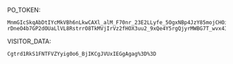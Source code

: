 PO_TOKEN:
```
MnmGIcSkqAbDtIYcMkVBh6nLkwCAXl_alM_F70nr_23E2LLyfe_5OgxNBp4JzY85mojCHOiiGRN1C7JK-rDneO4b7GP2dOUaLlVL8RstrrO8TkMVjIrVz2fHOX3uu2_9xQe4Y5rgQjyrMWBG7T_wvx4I9WzVEaOja3pn
```
VISITOR_DATA:
```
Cgtrd1RkS1FNTFVZYyig0o6_BjIKCgJVUxIEGgAgag%3D%3D
```
